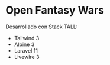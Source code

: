 # Open Fantasy Wars

Desarrollado con Stack TALL:
- Tailwind 3
- Alpine 3
- Laravel 11
- Livewire 3
